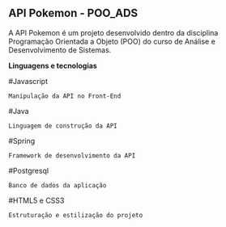 ## API Pokemon - POO_ADS

A API Pokemon é um projeto desenvolvido dentro da disciplina Programação Orientada a Objeto (POO) do curso de Análise e Desenvolvimento de Sistemas.

**Linguagens e tecnologias**

#Javascript
```
Manipulação da API no Front-End
```

#Java
```
Linguagem de construção da API
```

#Spring
```
Framework de desenvolvimento da API
```

#Postgresql
```
Banco de dados da aplicação
```

#HTML5 e CSS3
```
Estruturação e estilização do projeto
```
